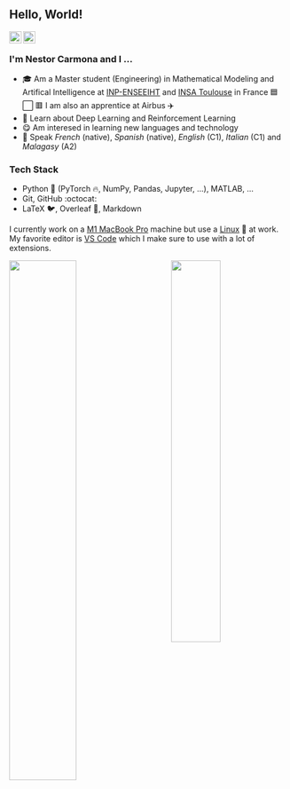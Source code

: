 ## Hello, World!

<a href="https://www.linkedin.com/in/n-carmona/"><img align="left" width=22px src="https://cdn.jsdelivr.net/npm/simple-icons@v3/icons/linkedin.svg"/></a>
<a href="https://github.com/nestorhabibi/"><img align="left" width=22px src="https://cdn.jsdelivr.net/npm/simple-icons@v3/icons/github.svg"/></a>
<br>

### I'm Nestor Carmona and I ...

* :mortar_board: Am a Master student (Engineering) in Mathematical Modeling and Artifical Intelligence at [INP-ENSEEIHT](www.enseeiht.fr) and [INSA Toulouse](www.insa-toulouse.fr) in France :blue_square: :white_large_square: :red_square: I am also an apprentice at Airbus :airplane:
* :seedling: Learn about Deep Learning and Reinforcement Learning
* :yum: Am interesed in learning new languages and technology
* :speech_balloon: Speak *French* (native), *Spanish* (native), *English* (C1), *Italian* (C1) and *Malagasy* (A2)

### Tech Stack

* Python :snake: (PyTorch :fire:, NumPy, Pandas, Jupyter, ...), MATLAB, ...
* Git, GitHub :octocat:
* LaTeX :bird:, Overleaf :leaves:, Markdown

I currently work on a [M1 MacBook Pro](www.apple.com) machine but use a [Linux](www.linux.org) :penguin: at work. My favorite editor is [VS Code](code.visualstudio.com) which I make sure to use with a lot of extensions.

<p>
	<a href="#/"><img width="49%" src="https://github-readme-stats.vercel.app/api?username=nestorhabibi&show_icons=true&hide_title=true" align="left"></a>
	<a href="#/"><img width="42%" src="https://github-readme-stats.vercel.app/api/top-langs/?username=nestorhabibi&layout=compact&hide_title=true" align="right"></a>
</p>
